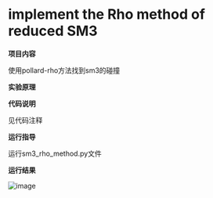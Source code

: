 # implement the Rho method of reduced SM3

**项目内容**

使用pollard-rho方法找到sm3的碰撞

**实验原理**

**代码说明**

见代码注释

**运行指导**

运行sm3_rho_method.py文件

**运行结果**

![image](https://user-images.githubusercontent.com/105548921/181413275-602d5918-77ab-4934-8a13-2398ddfb9780.png)
